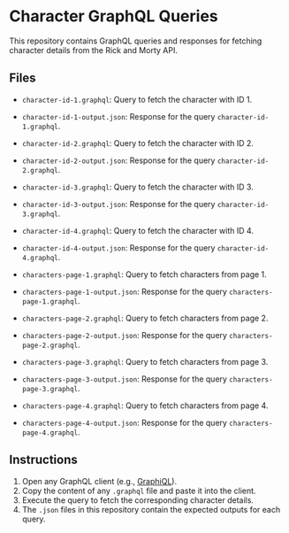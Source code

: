 # Character GraphQL Queries

This repository contains GraphQL queries and responses for fetching character details from the Rick and Morty API.

## Files

- `character-id-1.graphql`: Query to fetch the character with ID 1.
- `character-id-1-output.json`: Response for the query `character-id-1.graphql`.
- `character-id-2.graphql`: Query to fetch the character with ID 2.
- `character-id-2-output.json`: Response for the query `character-id-2.graphql`.
- `character-id-3.graphql`: Query to fetch the character with ID 3.
- `character-id-3-output.json`: Response for the query `character-id-3.graphql`.
- `character-id-4.graphql`: Query to fetch the character with ID 4.
- `character-id-4-output.json`: Response for the query `character-id-4.graphql`.

- `characters-page-1.graphql`: Query to fetch characters from page 1.
- `characters-page-1-output.json`: Response for the query `characters-page-1.graphql`.
- `characters-page-2.graphql`: Query to fetch characters from page 2.
- `characters-page-2-output.json`: Response for the query `characters-page-2.graphql`.
- `characters-page-3.graphql`: Query to fetch characters from page 3.
- `characters-page-3-output.json`: Response for the query `characters-page-3.graphql`.
- `characters-page-4.graphql`: Query to fetch characters from page 4.
- `characters-page-4-output.json`: Response for the query `characters-page-4.graphql`.


## Instructions

1. Open any GraphQL client (e.g., [GraphiQL](https://rickandmortyapi.com/graphql)).
2. Copy the content of any `.graphql` file and paste it into the client.
3. Execute the query to fetch the corresponding character details.
4. The `.json` files in this repository contain the expected outputs for each query.

